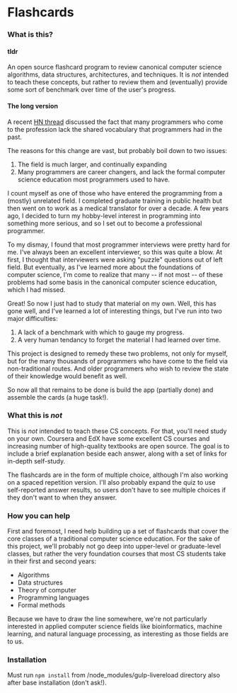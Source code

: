 # Flashcards

### What is this?

#### tldr
An open source flashcard program to review canonical computer science algorithms, data structures, architectures, and techniques. It is *not* intended to teach these concepts, but rather to review them and (eventually) provide some sort of benchmark over time of the user's progress.

#### The long version
A recent [HN thread](https://news.ycombinator.com/item?id=8775375) discussed the fact that many programmers who come to the profession lack the shared vocabulary that programmers had in the past.

The reasons for this change are vast, but probably boil down to two issues:

1. The field is much larger, and continually expanding
2. Many programmers are career changers, and lack the formal computer science education most programmers used to have.

I count myself as one of those who have entered the programming from a (mostly) unrelated field.  I completed graduate training in public health but then went on to work as a medical translator for over a decade.  A few years ago, I decided to turn my hobby-level interest in programming into something more serious, and so I set out to become a professional programmer.

To my dismay, I found that most programmer interviews were pretty hard for me.  I've always been an excellent interviewer, so this was quite a blow.  At first, I thought that interviewers were asking "puzzle" questions out of left field.  But eventually, as I've learned more about the foundations of computer science, I'm come to realize that many -- if not most -- of these problems had some basis in the canonical computer science education, which I had missed.

Great! So now I just had to study that material on my own.  Well, this has gone well, and I've learned a lot of interesting things, but I've run into two major difficulties:

1.  A lack of a benchmark with which to gauge my progress.
2.  A very human tendancy to forget the material I had learned over time.

This project is designed to remedy these two problems, not only for myself, but for the many thousands of programmers who have come to the field via non-traditional routes.  And older programmers who wish to review the state of their knowledge would benefit as well.

So now all that remains to be done is build the app (partially done) and assemble the cards (a huge task!).

### What this is *not*
This is *not* intended to teach these CS concepts.  For that, you'll need study on your own.  Coursera and EdX have some excellent CS courses and increasing number of high-quality textbooks are open source.  The goal is to include a brief explanation beside each answer, along with a set of links for in-depth self-study.

The flashcards are in the form of multiple choice, although I'm also working on a spaced repetition version.  I'll also probably expand the quiz to use self-reported answer results, so users don't have to see multiple choices if they don't want to when they answer.

### How you can help

First and foremost, I need help building up a set of flashcards that cover the core classes of a traditional computer science education.  For the sake of this project, we'll probably not go deep into upper-level or graduate-level classes, but rather the very foundation courses that most CS students take in their first and second years:

* Algorithms
* Data structures
* Theory of computer
* Programming languages
* Formal methods 

Because we have to draw the line somewhere, we're not particularly interested in applied computer science fields like bioinformatics, machine learning, and natural language processing, as interesting as those fields are to us.

### Installation

Must run `npm install` from /node_modules/gulp-livereload directory also after base installation (don't ask!).


